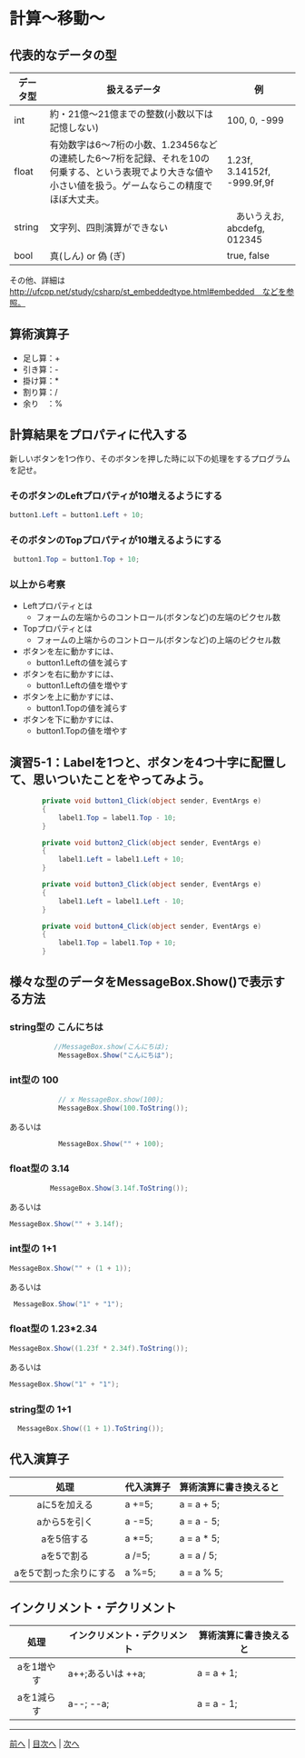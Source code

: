 # 計算～移動～

## 代表的なデータの型
|データ型|扱えるデータ|例|
|-------|-----------|--|
|int    | 約・21億～21億までの整数(小数以下は記憶しない)|100, 0, -999|
|float  | 有効数字は6～7桁の小数、1.23456などの連続した6～7桁を記録、それを10の何乗する、という表現でより大きな値や小さい値を扱う。ゲームならこの精度でほぼ大丈夫。|1.23f, 3.14152f, -999.9f,9f|
|string | 文字列、四則演算ができない  |　あいうえお, abcdefg, 012345 |
|bool   | 真(しん) or 偽 (ぎ)  | true, false |

その他、詳細は http://ufcpp.net/study/csharp/st_embeddedtype.html#embedded　などを参照。

## 算術演算子
- 足し算：+
- 引き算：-
- 掛け算：*
- 割り算：/
- 余り　：%

## 計算結果をプロパティに代入する
新しいボタンを1つ作り、そのボタンを押した時に以下の処理をするプログラムを記せ。

### そのボタンのLeftプロパティが10増えるようにする
```cs
button1.Left = button1.Left + 10;
```

### そのボタンのTopプロパティが10増えるようにする
```cs
 button1.Top = button1.Top + 10;
```

### 以上から考察
- Leftプロパティとは
  - フォームの左端からのコントロール(ボタンなど)の左端のピクセル数
- Topプロパティとは
  - フォームの上端からのコントロール(ボタンなど)の上端のピクセル数
- ボタンを左に動かすには、
  - button1.Leftの値を減らす
- ボタンを右に動かすには、
  - button1.Leftの値を増やす
- ボタンを上に動かすには、
  - button1.Topの値を減らす
- ボタンを下に動かすには、
  - button1.Topの値を増やす

## 演習5-1：Labelを1つと、ボタンを4つ十字に配置して、思いついたことをやってみよう。

```cs
        private void button1_Click(object sender, EventArgs e)
        {
            label1.Top = label1.Top - 10;
        }

        private void button2_Click(object sender, EventArgs e)
        {
            label1.Left = label1.Left + 10;
        }

        private void button3_Click(object sender, EventArgs e)
        {
            label1.Left = label1.Left - 10;
        }

        private void button4_Click(object sender, EventArgs e)
        {
            label1.Top = label1.Top + 10;
        }

```

## 様々な型のデータをMessageBox.Show()で表示する方法
### string型の こんにちは
```cs
　　　　　　 //MessageBox.show(こんにちは);
            MessageBox.Show("こんにちは");
```

### int型の 100
```cs
            // x MessageBox.show(100);
            MessageBox.Show(100.ToString());
```

あるいは

```cs
            MessageBox.Show("" + 100);
```

### float型の 3.14
```cs
          MessageBox.Show(3.14f.ToString());
```

あるいは

```cs
MessageBox.Show("" + 3.14f);
```

### int型の 1+1
```cs
MessageBox.Show("" + (1 + 1));
```

あるいは

```cs
 MessageBox.Show("1" + "1");
```

### float型の 1.23*2.34
```cs
MessageBox.Show((1.23f * 2.34f).ToString());
```

あるいは

```cs
MessageBox.Show("1" + "1");
```

### string型の 1+1
```cs
  MessageBox.Show((1 + 1).ToString());
```

## 代入演算子
|処理                   |代入演算子|算術演算に書き換えると|
|:---------------------:|---------|-------------------|
|aに5を加える            | a +=5;   | a = a + 5;                   |
|aから5を引く           |  a -=5;       | a = a - 5;                  |
|aを5倍する             |  a *=5;       |  a = a * 5;               |
|aを5で割る             |  a /=5;       | a = a / 5;                  |
|aを5で割った余りにする   | a %=5;        | a = a % 5;                  |

## インクリメント・デクリメント
|処理      |インクリメント・デクリメント|算術演算に書き換えると|
|:-------:|--------------------------|----------------------|
|aを1増やす| a++;あるいは ++a;                         |  a = a + 1;                 |		
|aを1減らす| a--;	 --a;                      | a = a - 1;                  |

---

[前へ](04.md) | [目次へ](README.md#%E7%9B%AE%E6%AC%A1) | [次へ](06.md)
